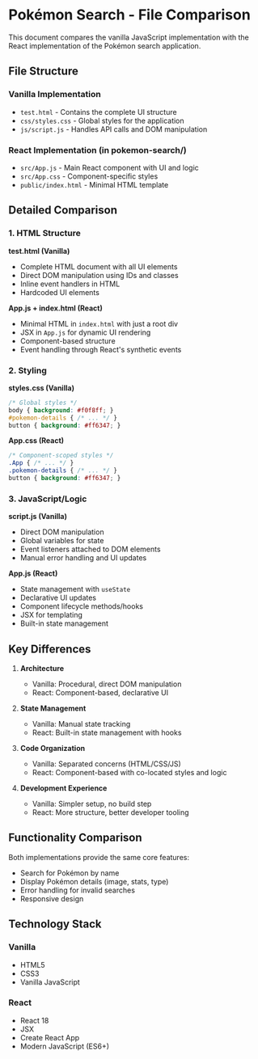 # Pokémon Search - File Comparison

This document compares the vanilla JavaScript implementation with the React implementation of the Pokémon search application.

## File Structure

### Vanilla Implementation
- `test.html` - Contains the complete UI structure
- `css/styles.css` - Global styles for the application
- `js/script.js` - Handles API calls and DOM manipulation

### React Implementation (in pokemon-search/)
- `src/App.js` - Main React component with UI and logic
- `src/App.css` - Component-specific styles
- `public/index.html` - Minimal HTML template

## Detailed Comparison

### 1. HTML Structure

**test.html (Vanilla)**
- Complete HTML document with all UI elements
- Direct DOM manipulation using IDs and classes
- Inline event handlers in HTML
- Hardcoded UI elements

**App.js + index.html (React)**
- Minimal HTML in `index.html` with just a root div
- JSX in `App.js` for dynamic UI rendering
- Component-based structure
- Event handling through React's synthetic events

### 2. Styling

**styles.css (Vanilla)**
```css
/* Global styles */
body { background: #f0f8ff; }
#pokemon-details { /* ... */ }
button { background: #ff6347; }
```

**App.css (React)**
```css
/* Component-scoped styles */
.App { /* ... */ }
.pokemon-details { /* ... */ }
button { background: #ff6347; }
```

### 3. JavaScript/Logic

**script.js (Vanilla)**
- Direct DOM manipulation
- Global variables for state
- Event listeners attached to DOM elements
- Manual error handling and UI updates

**App.js (React)**
- State management with `useState`
- Declarative UI updates
- Component lifecycle methods/hooks
- JSX for templating
- Built-in state management

## Key Differences

1. **Architecture**
   - Vanilla: Procedural, direct DOM manipulation
   - React: Component-based, declarative UI

2. **State Management**
   - Vanilla: Manual state tracking
   - React: Built-in state management with hooks

3. **Code Organization**
   - Vanilla: Separated concerns (HTML/CSS/JS)
   - React: Component-based with co-located styles and logic

4. **Development Experience**
   - Vanilla: Simpler setup, no build step
   - React: More structure, better developer tooling

## Functionality Comparison

Both implementations provide the same core features:
- Search for Pokémon by name
- Display Pokémon details (image, stats, type)
- Error handling for invalid searches
- Responsive design

## Technology Stack

### Vanilla
- HTML5
- CSS3
- Vanilla JavaScript

### React
- React 18
- JSX
- Create React App
- Modern JavaScript (ES6+)
